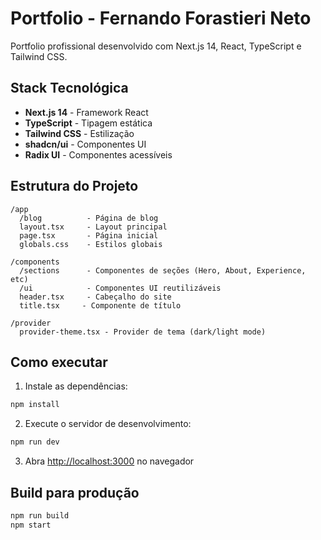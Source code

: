 # Portfolio - Fernando Forastieri Neto

Portfolio profissional desenvolvido com Next.js 14, React, TypeScript e Tailwind CSS.

## Stack Tecnológica

- **Next.js 14** - Framework React
- **TypeScript** - Tipagem estática
- **Tailwind CSS** - Estilização
- **shadcn/ui** - Componentes UI
- **Radix UI** - Componentes acessíveis

## Estrutura do Projeto

```
/app
  /blog          - Página de blog
  layout.tsx     - Layout principal
  page.tsx       - Página inicial
  globals.css    - Estilos globais

/components
  /sections      - Componentes de seções (Hero, About, Experience, etc)
  /ui            - Componentes UI reutilizáveis
  header.tsx     - Cabeçalho do site
  title.tsx     - Componente de título

/provider
  provider-theme.tsx - Provider de tema (dark/light mode)
```

## Como executar

1. Instale as dependências:
```bash
npm install
```

2. Execute o servidor de desenvolvimento:
```bash
npm run dev
```

3. Abra [http://localhost:3000](http://localhost:3000) no navegador

## Build para produção

```bash
npm run build
npm start
```


